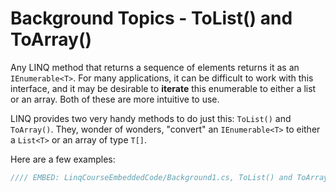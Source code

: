 # Background Topics - ToList() and ToArray()

Any LINQ method that returns a sequence of elements returns it as an `IEnumerable<T>`. For many applications, it can be difficult to work with this interface, and it may be desirable to **iterate** this enumerable to either a list or an array. Both of these are more intuitive to use.

LINQ provides two very handy methods to do just this: `ToList()` and `ToArray()`. They, wonder of wonders, "convert" an `IEnumerable<T>` to either a `List<T>` or an array of type `T[]`.

Here are a few examples:

```csharp
//// EMBED: LinqCourseEmbeddedCode/Background1.cs, ToList() and ToArray()
```